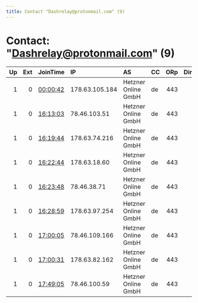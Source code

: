 ```yaml
---
title: Contact "Dashrelay@protonmail.com" (9)
---
```


# Contact: "Dashrelay@protonmail.com" (9)

|   Up |   Ext | JoinTime                                                                                              | IP             | AS                  | CC   |   ORp |   Dirp | OS    | Version           | Nickname    |   eFamMembers |
|-----:|------:|:------------------------------------------------------------------------------------------------------|:---------------|:--------------------|:-----|------:|-------:|:------|:------------------|:------------|--------------:|
|    1 |     0 | [00:00:42](https://nusenu.github.io/OrNetStats/w/relay/B0FAEE6D77444D6C26F85E65BBCA80B09FC327EE.html) | 178.63.105.184 | Hetzner Online GmbH | de   |   443 |      0 | Linux | 0.4.8.0-alpha-dev | DashRelay2  |             1 |
|    1 |     0 | [16:13:03](https://nusenu.github.io/OrNetStats/w/relay/871AAD63F7AD7BDE7C1F0DDDCF41FA908861B3F2.html) | 78.46.103.51   | Hetzner Online GmbH | de   |   443 |      0 | Linux | 0.4.8.0-alpha-dev | DashRelay3  |             1 |
|    1 |     0 | [16:19:44](https://nusenu.github.io/OrNetStats/w/relay/7CE328AA9D6F625CF45063B24E8125E4A8E85E37.html) | 178.63.74.216  | Hetzner Online GmbH | de   |   443 |      0 | Linux | 0.4.8.0-alpha-dev | DashRelay5  |             1 |
|    1 |     0 | [16:22:44](https://nusenu.github.io/OrNetStats/w/relay/F955C4BEC55B07189BE86F91F6B844FD53808B68.html) | 178.63.18.60   | Hetzner Online GmbH | de   |   443 |      0 | Linux | 0.4.8.0-alpha-dev | DashRelay6  |             1 |
|    1 |     0 | [16:23:48](https://nusenu.github.io/OrNetStats/w/relay/1B99B5BBB539EC9AE13E7FD4EB7FC4C9F026A56A.html) | 78.46.38.71    | Hetzner Online GmbH | de   |   443 |      0 | Linux | 0.4.8.0-alpha-dev | DashRelay7  |             1 |
|    1 |     0 | [16:28:59](https://nusenu.github.io/OrNetStats/w/relay/4DB9CE7B0D364EABEBAE38C4F3D972D3E7E6F771.html) | 178.63.97.254  | Hetzner Online GmbH | de   |   443 |      0 | Linux | 0.4.8.0-alpha-dev | DashRelay8  |             1 |
|    1 |     0 | [17:00:05](https://nusenu.github.io/OrNetStats/w/relay/3DC64D994131CAE6192D2E51B58B24E068100A2B.html) | 78.46.109.166  | Hetzner Online GmbH | de   |   443 |      0 | Linux | 0.4.8.0-alpha-dev | DashRelay9  |             1 |
|    1 |     0 | [17:00:31](https://nusenu.github.io/OrNetStats/w/relay/3DD960E5AE273167FFFCD3309CDD23878C86C0DF.html) | 178.63.82.162  | Hetzner Online GmbH | de   |   443 |      0 | Linux | 0.4.8.0-alpha-dev | DashRelay10 |             1 |
|    1 |     0 | [17:49:05](https://nusenu.github.io/OrNetStats/w/relay/ACE1F1D052924762387AA8567284625135E7E317.html) | 78.46.100.59   | Hetzner Online GmbH | de   |   443 |      0 | Linux | 0.4.8.0-alpha-dev | DashRelay4  |             1 |
